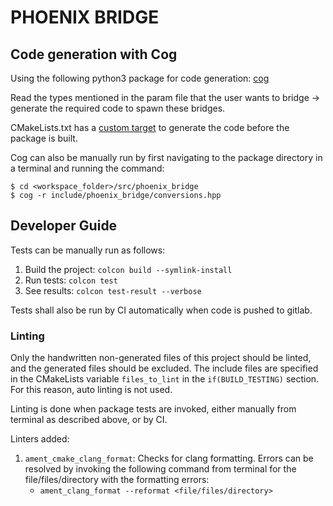 # PHOENIX BRIDGE

## Code generation with Cog

Using the following python3 package for code generation: [cog](https://nedbatchelder.com/code/cog/index.html#h_installation)

Read the types mentioned in the param file that the user wants to bridge -> generate the required code to spawn these bridges.   

CMakeLists.txt has a [custom target](https://github.com/ipa-kut/phoenix_bridge/blob/f3cf41a185e6ff1fad2fad41b6b9e6fd9a187c0c/CMakeLists.txt#L6) to generate the code before the package is built.

Cog can also be manually run by first navigating to the package directory in a terminal and running the command:
```
$ cd <workspace_folder>/src/phoenix_bridge
$ cog -r include/phoenix_bridge/conversions.hpp
``` 

## Developer Guide

Tests can be manually run as follows:
1. Build the project: `colcon build --symlink-install`
2. Run tests: `colcon test`
3. See results: `colcon test-result --verbose`

Tests shall also be run by CI automatically when code is pushed to gitlab.

### Linting

Only the handwritten non-generated files of this project should be linted, and the generated files should be excluded. The include files are specified in the CMakeLists variable `files_to_lint` in the `if(BUILD_TESTING)` section. For this reason, auto linting is not used.

Linting is done when package tests are invoked, either manually from terminal as described above, or by CI.

Linters added: 

1. `ament_cmake_clang_format`: Checks for clang formatting. Errors can be resolved by invoking the following command from terminal for the file/files/directory with the formatting errors: 
    * `ament_clang_format --reformat <file/files/directory>`
